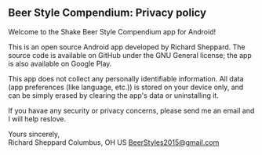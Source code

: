 ## Beer Style Compendium: Privacy policy

Welcome to the Shake Beer Style Compendium app for Android!

This is an open source Android app developed by Richard Sheppard. The source code is available on GitHub under the GNU General license; the app is also available on Google Play.

This app does not collect any personally identifiable information. All data (app preferences (like language, etc.)) is stored on your device only, and can be simply erased by clearing the app's data or uninstalling it.

If you havae any security or privacy concerns, please send me an email and I will help reslove.

Yours sincerely,  
Richard Sheppard
Columbus, OH US 
BeerStyles2015@gmail.com
